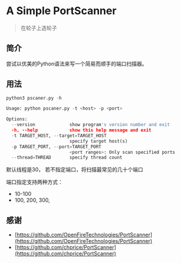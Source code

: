 # A Simple PortScanner



> 在轮子上造轮子


## 简介

尝试以优美的Python语法来写一个简易而顺手的端口扫描器。

## 用法

```python
python3 pscaner.py -h

Usage: python pscaner.py -t <host> -p <port>

Options:
  --version             show program's version number and exit
  -h, --help            show this help message and exit
  -t TARGET_HOST, --target=TARGET_HOST
                        specify target host(s)
  -p TARGET_PORT, --port=TARGET_PORT
                        <port ranges>: Only scan specified ports
  --thread=THREAD       specify thread count
```

默认线程是30， 若不指定端口，将扫描最常见的几十个端口

端口指定支持两种方式： 
+ 10-100
+ 100, 200, 300,


## 感谢

+ [https://github.com/OpenFireTechnologies/PortScanner](https://github.com/OpenFireTechnologies/PortScanner)
+ [https://github.com/chprice/PortScanner](https://github.com/chprice/PortScanner)

